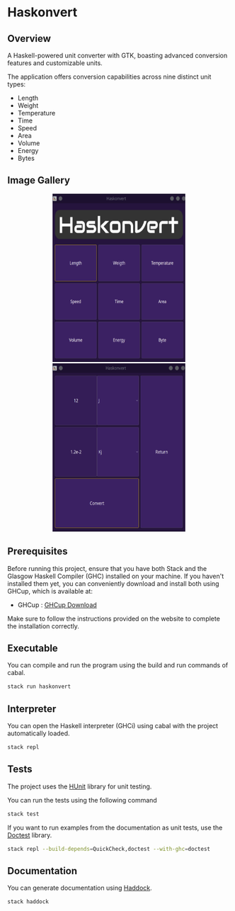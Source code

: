 # Haskonvert

## Overview
A Haskell-powered unit converter with GTK, boasting advanced conversion features and customizable units.

The application offers conversion capabilities across nine distinct unit types:
- Length
- Weight
- Temperature
- Time
- Speed
- Area
- Volume
- Energy
- Bytes

## Image Gallery

<div align="center">
  <img src="src/Resources/1.png" alt="s1" width="300" height="380">
  <img src="src/Resources/2.png" alt="s2" width="300" height="380">
</div>

## Prerequisites

Before running this project, ensure that you have both Stack and the Glasgow Haskell Compiler (GHC) installed on your machine. If you haven't installed them yet, you can conveniently download and install both using GHCup, which is available at: 

- GHCup : [GHCup Download](https://www.haskell.org/ghcup/)

Make sure to follow the instructions provided on the website to complete the installation correctly.

## Executable

You can compile and run the program using the build and run commands of cabal.

```bash
stack run haskonvert
```

## Interpreter

You can open the Haskell interpreter (GHCi) using cabal with the project automatically loaded.

```bash
stack repl
```

## Tests

The project uses the [HUnit](https://hackage.haskell.org/package/HUnit) library for unit testing.

You can run the tests using the following command

```bash
stack test
```

If you want to run examples from the documentation as unit tests, use the [Doctest](https://hackage.haskell.org/package/doctest) library.

```bash
stack repl --build-depends=QuickCheck,doctest --with-ghc=doctest
```

## Documentation

You can generate documentation using [Haddock](https://haskell-haddock.readthedocs.io/).

```bash
stack haddock
```


